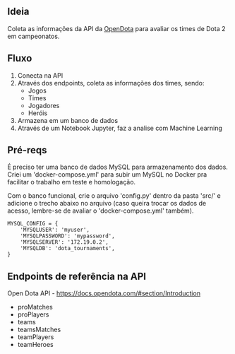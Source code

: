 ## Ideia
Coleta as informações da API da [OpenDota](https://api.opendota.com) para avaliar os times de Dota 2 em campeonatos.

## Fluxo
1. Conecta na API
2. Através dos endpoints, coleta as informações dos times, sendo:
   - Jogos
   - Times
   - Jogadores
   - Heróis
3. Armazena em um banco de dados
4. Através de um Notebook Jupyter, faz a analise com Machine Learning


## Pré-reqs
É preciso ter uma banco de dados MySQL para armazenamento dos dados. Criei um 'docker-compose.yml' para subir um MySQL no Docker pra facilitar o trabalho em teste e homologação.

Com o banco funcional, crie o arquivo 'config.py' dentro da pasta 'src/' e adicione o trecho abaixo no arquivo (caso queira trocar os dados de acesso, lembre-se de avaliar o 'docker-compose.yml' também).

```shell
MYSQL_CONFIG = {
    'MYSQLUSER': 'myuser',
    'MYSQLPASSWORD': 'mypassword',
    'MYSQLSERVER': '172.19.0.2',
    'MYSQLDB': 'dota_tournaments',
}
```

## Endpoints de referência na API
Open Dota API - https://docs.opendota.com/#section/Introduction

- proMatches
- proPlayers
- teams
- teamsMatches
- teamPlayers
- teamHeroes
